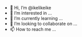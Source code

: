 - 👋 Hi, I’m @ikelikeike
- 👀 I’m interested in ...
- 🌱 I’m currently learning ...
- 💞️ I’m looking to collaborate on ...
- 📫 How to reach me ...

<!---
ikelikeike/ikelikeike is a ✨ special ✨ repository because its `README.md` (this file) appears on your GitHub profile.
You can click the Preview link to take a look at your changes.
--->
